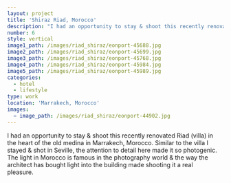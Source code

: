 ```yaml
---
layout: project
title: 'Shiraz Riad, Morocco'
description: "I had an opportunity to stay & shoot this recently renovated Riad (villa)\_in the heart of the old medina in Marrakech, Morocco. Similar to the\_villa I stayed & shot\_in Seville, the attention to detail here made it so photogenic. The light in Morocco is famous in the photography world & the way the architect has bought light into the building made shooting it a real pleasure."
number: 6
style: vertical
image1_path: /images/riad_shiraz/eonport-45688.jpg
image2_path: /images/riad_shiraz/eonport-45699.jpg
image3_path: /images/riad_shiraz/eonport-45768.jpg
image4_path: /images/riad_shiraz/eonport-45984.jpg
image5_path: /images/riad_shiraz/eonport-45989.jpg
categories:
  - hotel
  - lifestyle
type: work
location: 'Marrakech, Morocco'
images:
  − image_path: /images/riad_shiraz/eonport-44902.jpg
---
```


I had an opportunity to stay & shoot this recently renovated Riad (villa) in the heart of the old medina in Marrakech, Morocco. Similar to the villa I stayed & shot in Seville, the attention to detail here made it so photogenic. The light in Morocco is famous in the photography world & the way the architect has bought light into the building made shooting it a real pleasure.&nbsp;&nbsp;